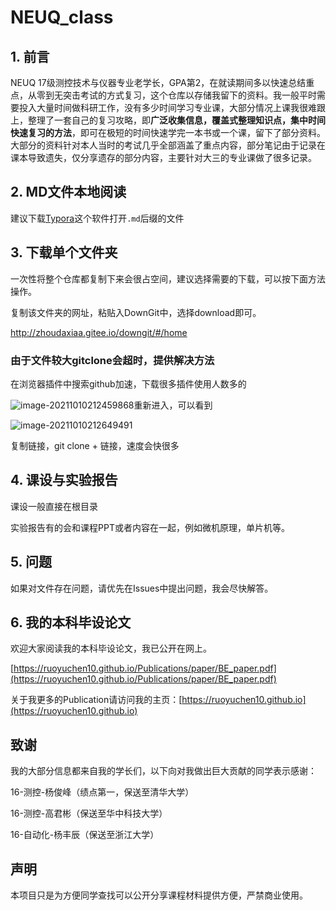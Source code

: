 # NEUQ_class

## 1. 前言

NEUQ 17级测控技术与仪器专业老学长，GPA第2，在就读期间多以快速总结重点，从零到无突击考试的方式复习，这个仓库以存储我留下的资料。我一般平时需要投入大量时间做科研工作，没有多少时间学习专业课，大部分情况上课我很难跟上，整理了一套自己的复习攻略，即**广泛收集信息，覆盖式整理知识点，集中时间快速复习的方法**，即可在极短的时间快速学完一本书或一个课，留下了部分资料。大部分的资料针对本人当时的考试几乎全部涵盖了重点内容，部分笔记由于记录在课本导致遗失，仅分享遗存的部分内容，主要针对大三的专业课做了很多记录。

## 2. MD文件本地阅读

建议下载[Typora](https://typora.io/)这个软件打开`.md`后缀的文件

## 3. 下载单个文件夹

一次性将整个仓库都复制下来会很占空间，建议选择需要的下载，可以按下面方法操作。

复制该文件夹的网址，粘贴入DownGit中，选择download即可。

http://zhoudaxiaa.gitee.io/downgit/#/home

### 由于文件较大gitclone会超时，提供解决方法

 在浏览器插件中搜索github加速，下载很多插件使用人数多的

![image-20211010212459868](https://github.com/XTL-666/NEUQ_class/blob/main/image-20211010212459868.png)重新进入，可以看到

![image-20211010212649491](https://github.com/XTL-666/NEUQ_class/blob/main/image-20211010212649491.png)

复制链接，git clone + 链接，速度会快很多

## 4. 课设与实验报告

课设一般直接在根目录

实验报告有的会和课程PPT或者内容在一起，例如微机原理，单片机等。

## 5. 问题

如果对文件存在问题，请优先在Issues中提出问题，我会尽快解答。

## 6. 我的本科毕设论文

欢迎大家阅读我的本科毕设论文，我已公开在网上。

[https://ruoyuchen10.github.io/Publications/paper/BE_paper.pdf](https://ruoyuchen10.github.io/Publications/paper/BE_paper.pdf)

关于我更多的Publication请访问我的主页：[https://ruoyuchen10.github.io](https://ruoyuchen10.github.io)

## 致谢

我的大部分信息都来自我的学长们，以下向对我做出巨大贡献的同学表示感谢：

16-测控-杨俊峰（绩点第一，保送至清华大学）

16-测控-高君彬（保送至华中科技大学）

16-自动化-杨丰辰（保送至浙江大学）

## 声明

本项目只是为方便同学查找可以公开分享课程材料提供方便，严禁商业使用。
